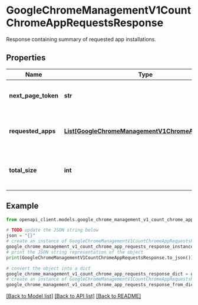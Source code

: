 # GoogleChromeManagementV1CountChromeAppRequestsResponse

Response containing summary of requested app installations.

## Properties

Name | Type | Description | Notes
------------ | ------------- | ------------- | -------------
**next_page_token** | **str** | Token to specify the next page in the list. | [optional] 
**requested_apps** | [**List[GoogleChromeManagementV1ChromeAppRequest]**](GoogleChromeManagementV1ChromeAppRequest.md) | Count of requested apps matching request. | [optional] 
**total_size** | **int** | Total number of matching app requests. | [optional] 

## Example

```python
from openapi_client.models.google_chrome_management_v1_count_chrome_app_requests_response import GoogleChromeManagementV1CountChromeAppRequestsResponse

# TODO update the JSON string below
json = "{}"
# create an instance of GoogleChromeManagementV1CountChromeAppRequestsResponse from a JSON string
google_chrome_management_v1_count_chrome_app_requests_response_instance = GoogleChromeManagementV1CountChromeAppRequestsResponse.from_json(json)
# print the JSON string representation of the object
print(GoogleChromeManagementV1CountChromeAppRequestsResponse.to_json())

# convert the object into a dict
google_chrome_management_v1_count_chrome_app_requests_response_dict = google_chrome_management_v1_count_chrome_app_requests_response_instance.to_dict()
# create an instance of GoogleChromeManagementV1CountChromeAppRequestsResponse from a dict
google_chrome_management_v1_count_chrome_app_requests_response_from_dict = GoogleChromeManagementV1CountChromeAppRequestsResponse.from_dict(google_chrome_management_v1_count_chrome_app_requests_response_dict)
```
[[Back to Model list]](../README.md#documentation-for-models) [[Back to API list]](../README.md#documentation-for-api-endpoints) [[Back to README]](../README.md)


